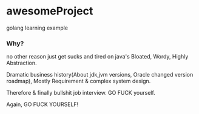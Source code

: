 # awesomeProject

golang learning example

### Why?
no other reason just get sucks and tired on java's Bloated, Wordy, Highly Abstraction.

Dramatic business history(About jdk,jvm versions, Oracle changed version roadmap), Mostly Requirement & complex system design.

Therefore & finally bullshit job interview. GO FUCK yourself.

Again, GO FUCK YOURSELF!